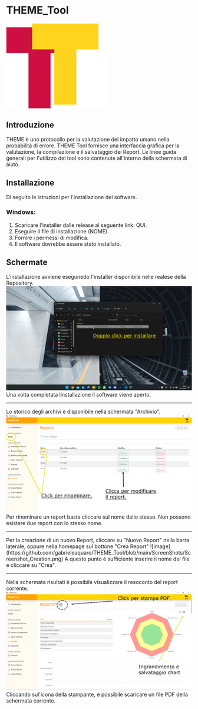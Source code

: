 # THEME_Tool 

![image](https://github.com/gabrieleaquaro/THEME_Tool/blob/main/THEME-source/images/icon.png)

## Introduzione 
THEME è uno protocollo per la valutazione del impatto umano nella probabilità di errore. THEME Tool fornisce una interfaccia grafica per la valutazione, la compilazione e il salvataggio dei Report.
Le linee guida generali per l'utilizzo del tool sono contenute all'interno della schermata di aiuto. 

## Installazione 
Di seguito le istruzioni per l'installazione del software. 

### Windows:
1. Scaricare l'installer dalle release al seguente link: QUI. 
2. Eseguire il file di installazione (NOME). 
3. Fornire i permessi di modifica. 
4. Il software dovrebbe essere stato installato. 

## Schermate
L'installazione avviene esegunedo l'installer disponibile nelle realese della Repository. 
![image](https://github.com/gabrieleaquaro/THEME_Tool/blob/main/ScreenShots/Screenshot%202021-11-07%20160820.png)
Una volta completata linstallazione il software viene aperto. 

<hr />

Lo storico degli archivi è disponibile nella schermata "Archivio". 
![image](https://github.com/gabrieleaquaro/THEME_Tool/blob/main/ScreenShots/Screenshot_Archivio.png)
Per rinominare un report basta cliccare sul nome dello stesso. Non possono esistere due report con lo stesso nome. 

<hr />
Per la creazione di un nuovo Report, cliccare su "Nuovo Report" nella barra laterale, oppure nella homepage sul bottone "Crea Report"
![image](https://github.com/gabrieleaquaro/THEME_Tool/blob/main/ScreenShots/Screenshot_Creation.png)
A questo punto è sufficiente inserire il nome del file e cliccare su "Crea". 

<hr />

Nella schermata risultati è possibile visualizzare il resoconto del report corrente. 
![image](https://github.com/gabrieleaquaro/THEME_Tool/blob/main/ScreenShots/Screenshot_Risultati.png)
Cliccando sul'icona della stampante, è possibile scaricare un file PDF della schermata corrente. 

